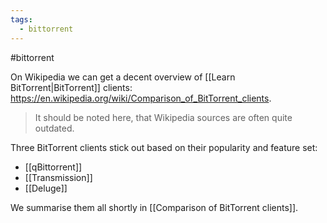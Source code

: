 ```yaml
---
tags:
  - bittorrent
---
```

#bittorrent 

On Wikipedia we can get a decent overview of [[Learn BitTorrent|BitTorrent]] clients: https://en.wikipedia.org/wiki/Comparison_of_BitTorrent_clients.

> It should be noted here, that Wikipedia sources are often quite outdated.

Three BitTorrent clients stick out based on their popularity and feature set:

- [[qBittorrent]]
- [[Transmission]]
- [[Deluge]]

We summarise them all shortly in [[Comparison of BitTorrent clients]].